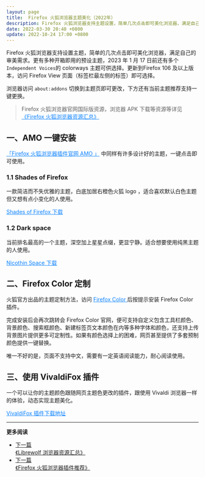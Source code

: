 ```yaml
---
layout: page
title:  Firefox 火狐浏览器主题美化（2022年）
description: Firefox 火狐浏览器支持主题设置，简单几次点击即可美化浏览器，满足自己的审美需求。
date: 2022-03-30 20:40 +0800
update: 2022-10-24 17:00 +0800
---
```


Firefox 火狐浏览器支持设置主题，简单的几次点击即可美化浏览器，满足自己的审美需求。更有多种开箱即用的预设主题，2023 年 1 月 17 日前还有多个```Independent Voices```的 colorways 主题可供选择。更新到Firefox 106 及以上版本，访问 Firefox View 页面（标签栏最左侧的标签）即可选择。

浏览器访问 ```about:addons``` 切换到主题页即可更改，下方还有当前主题推荐支持一键更换。

> Firefox 火狐浏览器官网国际版资源，浏览器 APK 下载等资源等详见 <a href="/special/firefox/resource/" style="color: #0c82ff;" target="_blank" >《Firefox 火狐浏览器资源汇总》</a>

## 一、AMO 一键安装

<a href="https://addons.mozilla.org/zh-CN/firefox/themes/" rel="nofollow" style="color: #0c82ff;">「Firefox 火狐浏览器插件官网 AMO 」</a> 中同样有许多设计好的主题，一键点击即可使用。


### 1.1 Shades of Firefox

一款简洁而不失优雅的主题，白底加居右橙色火狐 logo ，适合喜欢默认白色主题但又想有点小变化的人使用。

<a href="https://addons.mozilla.org/zh-CN/firefox/addon/shades-of-firefox/" rel="nofollow" style="color: #0c82ff;">Shades of Firefox 下载</a>

### 1.2 Dark space

当前排名最高的一个主题，深空加上星星点缀，更显宁静。适合想要使用纯黑主题的人使用。

<a href="https://addons.mozilla.org/zh-CN/firefox/addon/nicothin-space/" rel="nofollow" style="color: #0c82ff;"> Nicothin Space 下载</a>

## 二、Firefox Color 定制

火狐官方出品的主题定制方法，访问 <a href="https://color.firefox.com/" rel="nofollow" style="color: #0c82ff;"> Firefox Color </a> 后按提示安装 Firefox Color 插件。

完成安装后会再次跳转会 Firefox Color 官网，便可支持自定义包含工具栏颜色、背景颜色、搜索框颜色、新建标签页文本颜色在内等多种字体和颜色，还支持上传背景图片提供更多可定制性。如果有颜色选择上的困难，网页甚至提供了多套预制颜色提供一键替换。

唯一不好的是，页面不支持中文，需要有一定英语阅读能力，耐心阅读使用。
 

## 三、使用 VivaldiFox 插件

一个可以让你的主题颜色跟随网页主题色更改的插件，跟使用 Vivaldi 浏览器一样的体验，动态实现主题美化。

<a href="https://addons.mozilla.org/zh-CN/firefox/addon/vivaldifox/" rel="nofollow" style="color: #0c82ff;"> VivaldiFox 插件下载地址 </a>

---

**更多阅读**

<div class="row">
    <div class="col-lg-8 col-lg-offset-2
    col-md-10 col-md-offset-1
    post-container">
        <ul class="pager">
            <li class="previous">
                <a href="/special/firefox/librewolf/" target="_blank" data-toggle="tooltip" data-placement="top"
                    title="《Librewolf 浏览器资源汇总》">
                    下一篇<br>
                    <span>《Librewolf 浏览器资源汇总》</span>
                </a>
            </li>
            <li class="next">
                <a href="/special/firefox/addons/" target="_blank" data-toggle="tooltip" data-placement="top"
                    title="《Firefox 火狐浏览器插件推荐》">
                    下一篇<br>
                    <span>《Firefox 火狐浏览器插件推荐》</span>
                </a>
            </li>
        </ul>
    </div>
</div>
